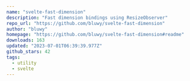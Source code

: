 ```yaml
---
name: "svelte-fast-dimension"
description: "Fast dimension bindings using ResizeObserver"
repo_url: "https://github.com/bluwy/svelte-fast-dimension"
author: "bluwy"
homepage: "https://github.com/bluwy/svelte-fast-dimension#readme"
downloads: 163
updated: "2023-07-01T06:39:39.977Z"
github_stars: 42
tags: 
  - utility
  - svelte
---
```

